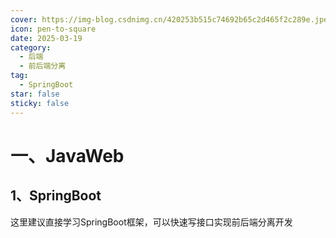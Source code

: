 ```yaml
---
cover: https://img-blog.csdnimg.cn/420253b515c74692b65c2d465f2c289e.jpeg
icon: pen-to-square
date: 2025-03-19
category:
  - 后端
  - 前后端分离
tag:
  - SpringBoot
star: false
sticky: false
---
```


# 一、JavaWeb

## 1、SpringBoot

这里建议直接学习SpringBoot框架，可以快速写接口实现前后端分离开发

